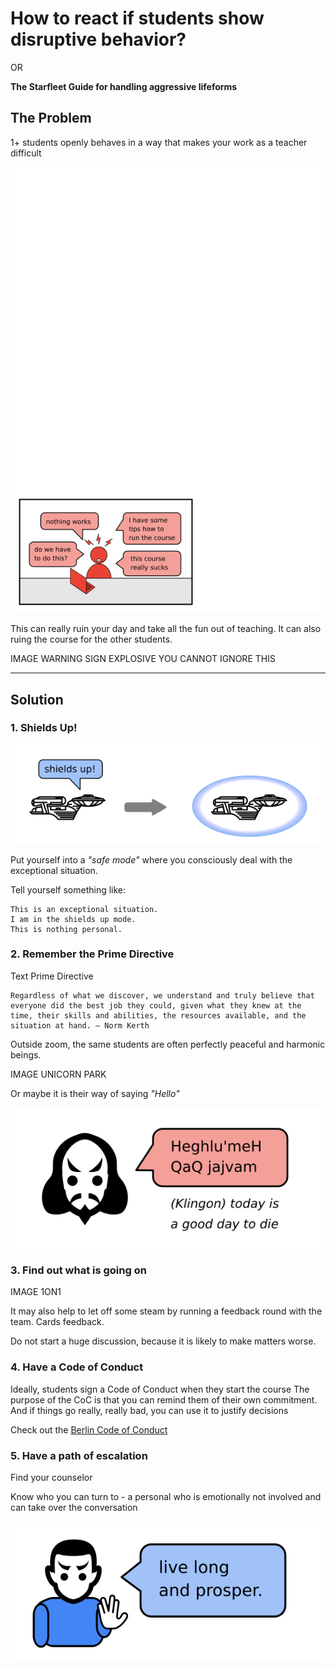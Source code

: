 
# How to react if students show disruptive behavior?

OR

**The Starfleet Guide for handling aggressive lifeforms**

## The Problem

1+ students openly behaves in a way that makes your work as a teacher difficult

![examples of disruptive comments](images/disruptive_comments.png)

This can really ruin your day and take all the fun out of teaching.
It can also ruing the course for the other students.

IMAGE WARNING SIGN EXPLOSIVE YOU CANNOT IGNORE THIS

----

## Solution

### 1. Shields Up!

![shields up](images/shields_up.png)

Put yourself into a *"safe mode"* where you consciously deal with the exceptional situation.

Tell yourself something like:

    This is an exceptional situation.
    I am in the shields up mode.
    This is nothing personal.

### 2. Remember the Prime Directive

Text Prime Directive

    Regardless of what we discover, we understand and truly believe that everyone did the best job they could, given what they knew at the time, their skills and abilities, the resources available, and the situation at hand. — Norm Kerth

Outside zoom, the same students are often perfectly peaceful and harmonic beings.

IMAGE UNICORN PARK

Or maybe it is their way of saying *"Hello"*

![Klingon speaking](images/klingon.png)

### 3. Find out what is going on

IMAGE 1ON1

It may also help to let off some steam by running a feedback round with the team.
Cards feedback.

Do not start a huge discussion, because it is likely to make matters worse.

### 4. Have a Code of Conduct

Ideally, students sign a Code of Conduct when they start the course
The purpose of the CoC is that you can remind them of their own commitment.
And if things go really, really bad, you can use it to justify decisions

Check out the [Berlin Code of Conduct](https://berlincodeofconduct.org/)

### 5. Have a path of escalation

Find your counselor

Know who you can turn to - a personal who is emotionally not involved and can take over the conversation

![live long and prosper](images/vulcan.png)

